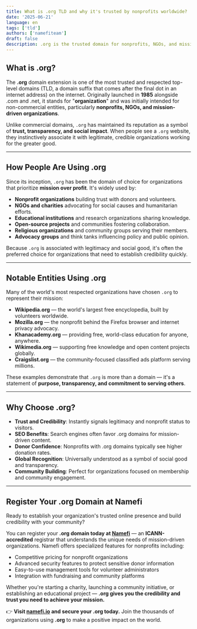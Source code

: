 ```yaml
---
title: What is .org TLD and why it's trusted by nonprofits worldwide?
date: '2025-06-21'
language: en
tags: ['tld']
authors: ['namefiteam']
draft: false
description: .org is the trusted domain for nonprofits, NGOs, and mission-driven organizations. Learn why it's the go-to choice for building credibility and trust online.
---
```


## **What is .org?**

The **.org** domain extension is one of the most trusted and respected top-level domains (TLD, a domain suffix that comes after the final dot in an internet address) on the internet. Originally launched in **1985** alongside .com and .net, it stands for "**organization**" and was initially intended for non-commercial entities, particularly **nonprofits, NGOs, and mission-driven organizations**.

Unlike commercial domains, `.org` has maintained its reputation as a symbol of **trust, transparency, and social impact**. When people see a `.org` website, they instinctively associate it with legitimate, credible organizations working for the greater good.

---

## **How People Are Using .org**

Since its inception, `.org` has been the domain of choice for organizations that prioritize **mission over profit**. It's widely used by:

* **Nonprofit organizations** building trust with donors and volunteers.
* **NGOs and charities** advocating for social causes and humanitarian efforts.
* **Educational institutions** and research organizations sharing knowledge.
* **Open-source projects** and communities fostering collaboration.
* **Religious organizations** and community groups serving their members.
* **Advocacy groups** and think tanks influencing policy and public opinion.

Because `.org` is associated with legitimacy and social good, it's often the preferred choice for organizations that need to establish credibility quickly.

---

## **Notable Entities Using .org**

Many of the world's most respected organizations have chosen `.org` to represent their mission:

* **Wikipedia.org** — the world's largest free encyclopedia, built by volunteers worldwide.
* **Mozilla.org** — the nonprofit behind the Firefox browser and internet privacy advocacy.
* **Khanacademy.org** — providing free, world-class education for anyone, anywhere.
* **Wikimedia.org** — supporting free knowledge and open content projects globally.
* **Craigslist.org** — the community-focused classified ads platform serving millions.

These examples demonstrate that `.org` is more than a domain — it's a statement of **purpose, transparency, and commitment to serving others**.

---

## **Why Choose .org?**

* **Trust and Credibility**: Instantly signals legitimacy and nonprofit status to visitors.
* **SEO Benefits**: Search engines often favor .org domains for mission-driven content.
* **Donor Confidence**: Nonprofits with .org domains typically see higher donation rates.
* **Global Recognition**: Universally understood as a symbol of social good and transparency.
* **Community Building**: Perfect for organizations focused on membership and community engagement.

---

## **Register Your .org Domain at Namefi**

Ready to establish your organization's trusted online presence and build credibility with your community?

You can register your **.org domain today at [Namefi](https://namefi.io)** — an **ICANN-accredited** registrar that understands the unique needs of mission-driven organizations. Namefi offers specialized features for nonprofits including:

* Competitive pricing for nonprofit organizations
* Advanced security features to protect sensitive donor information
* Easy-to-use management tools for volunteer administrators
* Integration with fundraising and community platforms

Whether you're starting a charity, launching a community initiative, or establishing an educational project — **.org gives you the credibility and trust you need to achieve your mission.**

👉 **Visit [namefi.io](https://namefi.io) and secure your .org today.**
Join the thousands of organizations using **.org** to make a positive impact on the world.